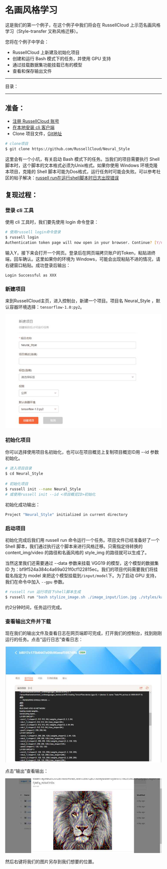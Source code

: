 # 名画风格学习

这是我们的第一个例子，在这个例子中我们将会在 RussellCloud 上示范名画风格学习（Style-transfer 又称风格迁移）。

您将在个例子中学会：
- RussellCloud 上新建及初始化项目
- 创建和运行 Bash 模式下的任务，并使用 GPU 支持
- 通过挂载数据集功能挂载已有的模型
- 查看和保存输出文件

---

目录：
<!-- toc -->

---

## 准备：
* [注册 RussellCloud 账号](http://russellcloud.com/#register)
* [在本地安装 cli 客户端](/get-started/install.md)
* Clone 项目文件，[Git地址](https://github.com/RussellCloud/Neural_Style)
```bash
# clone项目
$ git clone https://github.com/RussellCloud/Neural_Style
```
这里会有一个小坑，有关启动 Bash 模式下的任务。当我们的项目需要执行 Shell 脚本时，这个脚本的文本格式必须为Unix格式。如果你使用 Windows 环境克隆本项目，克隆的 Shell 脚本可能为Dos格式，运行任务时可能会失败。可以参考社区的帖子解决：[russell run在运行shell脚本时日志出现错误](http://forum.russellcloud.com/read.php?tid=7&fid=9)

## 复现过程：

### 登录 cli 工具

使用 cli 工具时，我们要先使用 login 命令登录：

```bash
# 使用russell login命令登录
$ russell login
Authentication token page will now open in your browser. Continue? [Y/n]:
```

输入Y，接下来会打开一个网页。登录后在网页端拷贝账户的Token，粘贴进终端，回车确认。这里如果你的环境为 Windows，可能会出现粘贴不进的情况，请右键窗口粘贴。成功登录后输出：

```bash
Login Successful as XXX
```

### 新建项目

来到RussellCloud主页，进入控制台，新建一个项目。项目名 Neural_Style ，默认容器环境选择：`tensorflow-1.0:py2`。

![](/asserts/img/style-transfer-newproject.jpg)

### 初始化项目

你可以选择使用项目名初始化，也可以在项目概览上复制项目概览ID用 --id 参数初始化。

```bash
# 进入项目目录
$ cd Neural_Style

# 初始化项目
$ russell init --name Neural_Style
# 或使用russell init --id <项目概览ID>初始化
```

初始化成功输出：

```bash
Project "Neural_Style" initialized in current directory
```

### 启动项目

初始化完成后我们用 russell run 命令运行一个任务。项目文件已经准备好了一个 Shell 脚本，我们通过执行这个脚本来进行风格迁移。只需指定待转换的 content_img/video 的路径和名画风格的 style_img 的路径就可以生成了。

当然这里我们还需要通过 --data 参数来挂载 VGG19 的模型，这个模型的数据集 ID 为：bf9f524a384c4a69a021f0cf122815ec。我们的项目代码需要我们将挂载名指定为 model 来把这个模型挂载到`/input/model`下。为了启动 GPU 支持，我们在命令中加入 `--gpu` 参数。

```bash
# russell run 运行项目下shell脚本生成
$ russell run "bash stylize_image.sh ./image_input/lion.jpg ./styles/kandinsky.jpg" --gpu  --data bf9f524a384c4a69a021f0cf122815ec:model
```

约2分钟时间，任务运行完成。

### 查看输出文件并下载

现在我们的输出文件及查看日志在网页端即可完成，打开我们的控制台，找到刚刚运行的任务。点击“运行日志”查看日志：

![](/asserts/img/style-transfer-logs.jpg)

点击“输出”查看输出：

![](/asserts/img/style-transfer-result.jpg)

然后右键将我们的图片另存到我们想要的位置。
